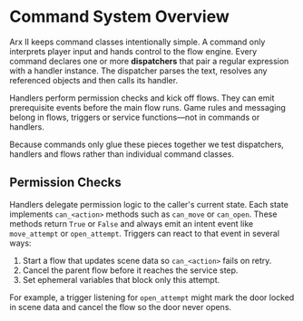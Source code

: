 # Command System Overview

Arx II keeps command classes intentionally simple. A command only interprets player
input and hands control to the flow engine. Every command declares one or more
**dispatchers** that pair a regular expression with a handler instance. The dispatcher
parses the text, resolves any referenced objects and then calls its handler.

Handlers perform permission checks and kick off flows. They can emit prerequisite
events before the main flow runs. Game rules and messaging belong in flows,
triggers or service functions—not in commands or handlers.

Because commands only glue these pieces together we test dispatchers, handlers
and flows rather than individual command classes.

## Permission Checks

Handlers delegate permission logic to the caller's current state. Each state
implements `can_<action>` methods such as `can_move` or `can_open`. These
methods return `True` or `False` and always emit an intent event like
`move_attempt` or `open_attempt`. Triggers can react to that event in several
ways:

1. Start a flow that updates scene data so `can_<action>` fails on retry.
2. Cancel the parent flow before it reaches the service step.
3. Set ephemeral variables that block only this attempt.

For example, a trigger listening for `open_attempt` might mark the door locked
in scene data and cancel the flow so the door never opens.
